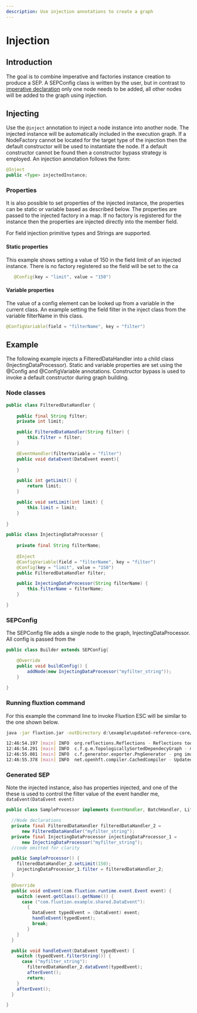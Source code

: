 ```yaml
---
description: Use injection annotations to create a graph
---
```


# Injection

## Introduction

The goal is to combine imperative and factories instance creation to produce a SEP. A SEPConfig class is written by the user, but in contrast to [imperative declaration](imperative.md) only one node needs to be added, all other nodes will be added to the graph using injection.

## Injecting

Use the `@inject` annotation to inject a node instance into another node. The injected instance will be automatically included in the execution graph. If a NodeFactory cannot be located for the target type of the injection then the default constructor will be used to instantiate the node. If a default constructor cannot be found then a constructor bypass strategy is employed. An injection annotation follows the form:

```java
@Inject
public <Type> injectedInstance;
```

### Properties

It is also possible to set properties of the injected instance, the properties can be static or variable based as described below. The properties are passed to the injected factory in a map. If no factory is registered for the instance then the properties are injected directly into the member field.

For field injection primitive types and Strings are supported.

#### Static properties

This example shows setting a value of 150 in the field limit of an injected instance. There is no factory registered so the field will be set to the ca

```java
   @Config(key = "limit", value = "150")
```

#### Variable properties

The value of a config element can be looked up from a variable in the current class. An example setting the field filter in the inject class from the variable filterName in this class.

```java
@ConfigVariable(field = "filterName", key = "filter")
```

## Example

The following example injects a FilteredDataHandler into a child class \(InjectingDataProcessor\). Static and variable properties are set using the @Config and @ConfigVariable annotations. Constructor bypass is used to invoke a default constructor during graph building.

### Node classes

```java
public class FilteredDataHandler {
    
    public final String filter;
    private int limit;

    public FilteredDataHandler(String filter) {
        this.filter = filter;
    }

    @EventHandler(filterVariable = "filter")
    public void dataEvent(DataEvent event){
        
    }

    public int getLimit() {
        return limit;
    }

    public void setLimit(int limit) {
        this.limit = limit;
    }
    
}
```

```java
public class InjectingDataProcessor {
    
    private final String filterName;
    
    @Inject
    @ConfigVariable(field = "filterName", key = "filter")
    @Config(key = "limit", value = "150")
    public FilteredDataHandler filter;

    public InjectingDataProcessor(String filterName) {
        this.filterName = filterName;
    }

}
```

### SEPConfig

The SEPConfig file adds a single node to the graph, InjectingDataProcessor. All config is passed from the 

```java
public class Builder extends SEPConfig{

    @Override
    public void buildConfig() {
        addNode(new InjectingDataProcessor("myfilter_string"));
    }
    
}
```

### Running fluxtion command

For this example the command line to invoke Fluxtion ESC will be similar to the one shown below. 

```bash
java -jar fluxtion.jar -outDirectory d:\example\updated-reference-core/src/main/java -buildDirectory d:\example\updated-reference-core/target/classes -outResDirectory d:\example\updated-reference-core/src/main/resources -outPackage com.fluxtion.example.core.building.injection.generated -configClass com.fluxtion.example.core.building.injection.Builder -outClass SampleProcessor -buildClasses true -formatSource true -supportDirtyFiltering true -generateDebugPrep false -generateDescription true -assignPrivate false -cp d:\example\updated-reference-core\target\classes;C:\Users\dhv\.m2\repository\com\fluxtion\fluxtion-api\1.5.4-SNAPSHOT\fluxtion-api-1.5.4-SNAPSHOT.jar;C:\Users\dhv\.m2\repository\it\unimi\dsi\fastutil\7.0.7\fastutil-7.0.7.jar;C:\Users\dhv\.m2\repository\net\vidageek\mirror\1.6.1\mirror-1.6.1.jar;C:\Users\dhv\.m2\repository\com\fluxtion\fluxtion-builder\1.5.4-SNAPSHOT\fluxtion-builder-1.5.4-SNAPSHOT.jar

12:46:54.197 [main] INFO  org.reflections.Reflections - Reflections took 281 ms to scan 6 urls, producing 605 keys and 2965 values
12:46:54.291 [main] INFO  c.f.g.m.TopologicallySortedDependecyGraph - missing default construtor - attempting construction bypass
12:46:55.081 [main] INFO  c.f.generator.exporter.PngGenerator - png image generated:d:\example\updated-reference-core\src\main\resources\com\fluxtion\example\core\building\injection\generated\SampleProcessor.png
12:46:55.378 [main] INFO  net.openhft.compiler.CachedCompiler - Updated com.fluxtion.example.core.building.injection.generated.SampleProcessor in d:\example\updated-reference-core\target\classes
```

### Generated SEP

Note the injected instance, also has properties injected, and one of the these is used to control the filter value of the event handler me, `dataEvent(DataEvent event)`

```java
public class SampleProcessor implements EventHandler, BatchHandler, Lifecycle {

  //Node declarations
  private final FilteredDataHandler filteredDataHandler_2 =
      new FilteredDataHandler("myfilter_string");
  private final InjectingDataProcessor injectingDataProcessor_1 =
      new InjectingDataProcessor("myfilter_string");
  //code omitted for clarity

  public SampleProcessor() {
    filteredDataHandler_2.setLimit(150);
    injectingDataProcessor_1.filter = filteredDataHandler_2;
  }

  @Override
  public void onEvent(com.fluxtion.runtime.event.Event event) {
    switch (event.getClass().getName()) {
      case ("com.fluxtion.example.shared.DataEvent"):
        {
          DataEvent typedEvent = (DataEvent) event;
          handleEvent(typedEvent);
          break;
        }
    }
  }

  public void handleEvent(DataEvent typedEvent) {
    switch (typedEvent.filterString()) {
      case ("myfilter_string"):
        filteredDataHandler_2.dataEvent(typedEvent);
        afterEvent();
        return;
    }
    afterEvent();
  }

}

```

